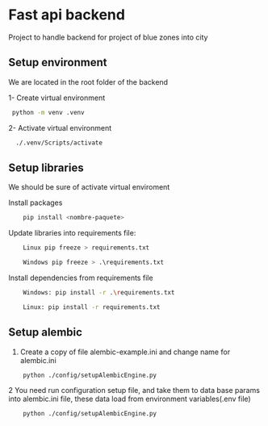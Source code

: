 # Fast api backend

Project to handle backend for project of blue zones into city

## Setup environment

We are located in the root folder of the backend

1- Create virtual environment

```bash
 python -m venv .venv
```

2- Activate virtual environment

```bash
  ./.venv/Scripts/activate
```

## Setup libraries

We should be sure of activate virtual enviroment

Install packages

```bash
    pip install <nombre-paquete>
```

Update libraries into requirements file:

```bash
    Linux pip freeze > requirements.txt

    Windows pip freeze > .\requirements.txt

```

Install dependencies from requirements file

```bash
    Windows: pip install -r .\requirements.txt

    Linux: pip install -r requirements.txt
```

## Setup alembic

1. Create a copy of file alembic-example.ini and change name for alembic.ini

```bash
    python ./config/setupAlembicEngine.py
```

2 You need run configuration setup file, and take them to data base params into alembic.ini file, these data load from environment variables(.env file)

```bash
    python ./config/setupAlembicEngine.py
```
